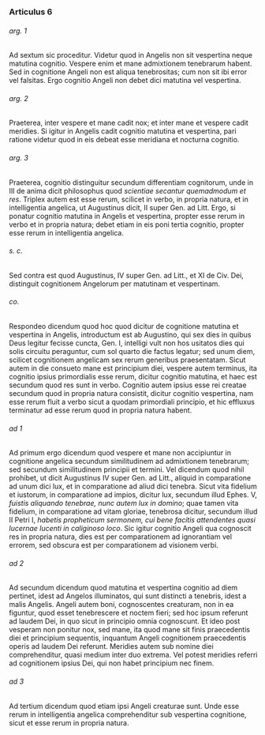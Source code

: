 ### Articulus 6

###### arg. 1
Ad sextum sic proceditur. Videtur quod in Angelis non sit vespertina neque matutina cognitio. Vespere enim et mane admixtionem tenebrarum habent. Sed in cognitione Angeli non est aliqua tenebrositas; cum non sit ibi error vel falsitas. Ergo cognitio Angeli non debet dici matutina vel vespertina.

###### arg. 2
Praeterea, inter vespere et mane cadit nox; et inter mane et vespere cadit meridies. Si igitur in Angelis cadit cognitio matutina et vespertina, pari ratione videtur quod in eis debeat esse meridiana et nocturna cognitio.

###### arg. 3
Praeterea, cognitio distinguitur secundum differentiam cognitorum, unde in III de anima dicit philosophus quod *scientiae secantur quemadmodum et res*. Triplex autem est esse rerum, scilicet in verbo, in propria natura, et in intelligentia angelica, ut Augustinus dicit, II super Gen. ad Litt. Ergo, si ponatur cognitio matutina in Angelis et vespertina, propter esse rerum in verbo et in propria natura; debet etiam in eis poni tertia cognitio, propter esse rerum in intelligentia angelica.

###### s. c.
Sed contra est quod Augustinus, IV super Gen. ad Litt., et XI de Civ. Dei, distinguit cognitionem Angelorum per matutinam et vespertinam.

###### co.
Respondeo dicendum quod hoc quod dicitur de cognitione matutina et vespertina in Angelis, introductum est ab Augustino, qui sex dies in quibus Deus legitur fecisse cuncta, Gen. I, intelligi vult non hos usitatos dies qui solis circuitu peraguntur, cum sol quarto die factus legatur; sed unum diem, scilicet cognitionem angelicam sex rerum generibus praesentatam. Sicut autem in die consueto mane est principium diei, vespere autem terminus, ita cognitio ipsius primordialis esse rerum, dicitur cognitio matutina, et haec est secundum quod res sunt in verbo. Cognitio autem ipsius esse rei creatae secundum quod in propria natura consistit, dicitur cognitio vespertina, nam esse rerum fluit a verbo sicut a quodam primordiali principio, et hic effluxus terminatur ad esse rerum quod in propria natura habent.

###### ad 1
Ad primum ergo dicendum quod vespere et mane non accipiuntur in cognitione angelica secundum similitudinem ad admixtionem tenebrarum; sed secundum similitudinem principii et termini. Vel dicendum quod nihil prohibet, ut dicit Augustinus IV super Gen. ad Litt., aliquid in comparatione ad unum dici lux, et in comparatione ad aliud dici tenebra. Sicut vita fidelium et iustorum, in comparatione ad impios, dicitur lux, secundum illud Ephes. V, *fuistis aliquando tenebrae, nunc autem lux in domino*; quae tamen vita fidelium, in comparatione ad vitam gloriae, tenebrosa dicitur, secundum illud II Petri I, *habetis propheticum sermonem, cui bene facitis attendentes quasi lucernae lucenti in caliginoso loco*. Sic igitur cognitio Angeli qua cognoscit res in propria natura, dies est per comparationem ad ignorantiam vel errorem, sed obscura est per comparationem ad visionem verbi.

###### ad 2
Ad secundum dicendum quod matutina et vespertina cognitio ad diem pertinet, idest ad Angelos illuminatos, qui sunt distincti a tenebris, idest a malis Angelis. Angeli autem boni, cognoscentes creaturam, non in ea figuntur, quod esset tenebrescere et noctem fieri; sed hoc ipsum referunt ad laudem Dei, in quo sicut in principio omnia cognoscunt. Et ideo post vesperam non ponitur nox, sed mane, ita quod mane sit finis praecedentis diei et principium sequentis, inquantum Angeli cognitionem praecedentis operis ad laudem Dei referunt. Meridies autem sub nomine diei comprehenditur, quasi medium inter duo extrema. Vel potest meridies referri ad cognitionem ipsius Dei, qui non habet principium nec finem.

###### ad 3
Ad tertium dicendum quod etiam ipsi Angeli creaturae sunt. Unde esse rerum in intelligentia angelica comprehenditur sub vespertina cognitione, sicut et esse rerum in propria natura.

